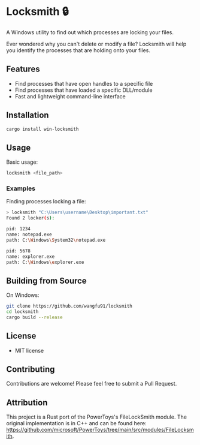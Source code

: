 # Locksmith 🔒

A Windows utility to find out which processes are locking your files.

Ever wondered why you can't delete or modify a file? Locksmith will help you identify the processes that are holding onto your files.

## Features

- Find processes that have open handles to a specific file
- Find processes that have loaded a specific DLL/module
- Fast and lightweight command-line interface

## Installation

```bash
cargo install win-locksmith
```

## Usage

Basic usage:
```bash
locksmith <file_path>
```

### Examples

Finding processes locking a file:
```bash
> locksmith "C:\Users\username\Desktop\important.txt"
Found 2 locker(s):

pid: 1234
name: notepad.exe
path: C:\Windows\System32\notepad.exe

pid: 5678
name: explorer.exe
path: C:\Windows\explorer.exe
```

## Building from Source
On Windows:
```bash
git clone https://github.com/wangfu91/locksmith
cd locksmith
cargo build --release
```

## License

 * MIT license

## Contributing

Contributions are welcome! Please feel free to submit a Pull Request.

## Attribution

This project is a Rust port of the PowerToys's FileLockSmith module.
The original implementation is in C++ and can be found here: https://github.com/microsoft/PowerToys/tree/main/src/modules/FileLocksmith.
